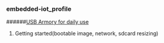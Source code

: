 ### embedded-iot_profile

######[USB Armory for daily use](https://github.com/hardenedlinux/embedded-iot_profile/blob/master/docs/usb-armory-for-daily-use.md)
1. Getting started(bootable image, network, sdcard resizing)
